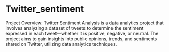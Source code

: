 # Twitter_sentiment
Project Overview:
Twitter Sentiment Analysis is a data analytics project that involves analyzing a
dataset of tweets to determine the sentiment expressed in each tweet—whether it
is positive, negative, or neutral. The project aims to gain insights into public
opinions, trends, and sentiments shared on Twitter, utilizing data analytics
techniques.
